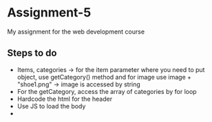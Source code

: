 # Assignment-5

My assignment for the web development course

## Steps to do

- Items, categories -> for the item parameter where you need to put object, use getCategory() method and for image use image + "shoe1.png" -> image is accessed by string
- For the getCategory, access the array of categories by for loop
- Hardcode the html for the header
- Use JS to load the body
-
